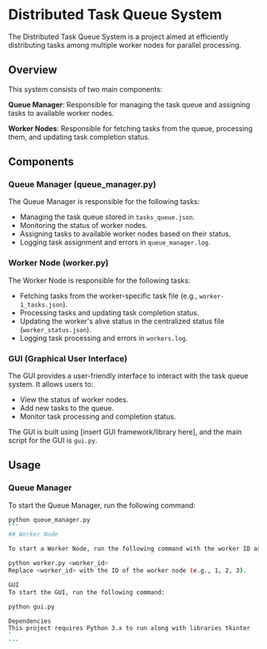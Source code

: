 # Distributed Task Queue System

The Distributed Task Queue System is a project aimed at efficiently distributing tasks among multiple worker nodes for parallel processing.

## Overview

This system consists of two main components:

**Queue Manager**: Responsible for managing the task queue and assigning tasks to available worker nodes.

**Worker Nodes**: Responsible for fetching tasks from the queue, processing them, and updating task completion status.

## Components

### Queue Manager (queue_manager.py)

The Queue Manager is responsible for the following tasks:

- Managing the task queue stored in `tasks_queue.json`.
- Monitoring the status of worker nodes.
- Assigning tasks to available worker nodes based on their status.
- Logging task assignment and errors in `queue_manager.log`.

### Worker Node (worker.py)

The Worker Node is responsible for the following tasks:

- Fetching tasks from the worker-specific task file (e.g., `worker-1_tasks.json`).
- Processing tasks and updating task completion status.
- Updating the worker's alive status in the centralized status file (`worker_status.json`).
- Logging task processing and errors in `workers.log`.

### GUI (Graphical User Interface)

The GUI provides a user-friendly interface to interact with the task queue system. It allows users to:

- View the status of worker nodes.
- Add new tasks to the queue.
- Monitor task processing and completion status.

The GUI is built using [insert GUI framework/library here], and the main script for the GUI is `gui.py`.

## Usage

### Queue Manager

To start the Queue Manager, run the following command:

````bash
python queue_manager.py
```
## Worker Node

To start a Worker Node, run the following command with the worker ID as an argument:

python worker.py <worker_id>
Replace <worker_id> with the ID of the worker node (e.g., 1, 2, 3).

GUI
To start the GUI, run the following command:

python gui.py

Dependencies
This project requires Python 3.x to run along with libraries tkinter
`
```
````

